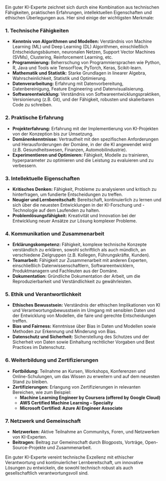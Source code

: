 Ein guter KI-Experte zeichnet sich durch eine Kombination aus technischen Fähigkeiten, praktischen Erfahrungen, intellektuellen Eigenschaften und ethischen Überlegungen aus. Hier sind einige der wichtigsten Merkmale:

### 1. **Technische Fähigkeiten**
   - **Kenntnis von Algorithmen und Modellen:** Verständnis von Machine Learning (ML) und Deep Learning (DL) Algorithmen, einschließlich Entscheidungsbäumen, neuronalen Netzen, Support Vector Machines (SVMs), Clustering, Reinforcement Learning, etc.
   - **Programmierung:** Beherrschung von Programmiersprachen wie Python, R, Java und Tools wie TensorFlow, PyTorch, Keras, Scikit-learn.
   - **Mathematik und Statistik:** Starke Grundlagen in linearer Algebra, Wahrscheinlichkeit, Statistik und Optimierung.
   - **Datenverarbeitung:** Erfahrung mit Datenvorbereitung, Datenbereinigung, Feature Engineering und Datenvisualisierung.
   - **Softwareentwicklung:** Verständnis von Softwareentwicklungspraktiken, Versionierung (z.B. Git), und der Fähigkeit, robusten und skalierbaren Code zu schreiben.

### 2. **Praktische Erfahrung**
   - **Projekterfahrung:** Erfahrung mit der Implementierung von KI-Projekten von der Konzeption bis zur Umsetzung.
   - **Domänenkenntnisse:** Vertrautheit mit den spezifischen Anforderungen und Herausforderungen der Domäne, in der die KI angewendet wird (z.B. Gesundheitswesen, Finanzen, Automobilindustrie).
   - **Experimentieren und Optimieren:** Fähigkeit, Modelle zu trainieren, hyperparameter zu optimieren und die Leistung zu evaluieren und zu verbessern.

### 3. **Intellektuelle Eigenschaften**
   - **Kritisches Denken:** Fähigkeit, Probleme zu analysieren und kritisch zu hinterfragen, um fundierte Entscheidungen zu treffen.
   - **Neugier und Lernbereitschaft:** Bereitschaft, kontinuierlich zu lernen und sich über die neuesten Entwicklungen in der KI-Forschung und -Technologie auf dem Laufenden zu halten.
   - **Problemlösungsfähigkeit:** Kreativität und Innovation bei der Entwicklung neuer Ansätze zur Lösung komplexer Probleme.

### 4. **Kommunikation und Zusammenarbeit**
   - **Erklärungskompetenz:** Fähigkeit, komplexe technische Konzepte verständlich zu erklären, sowohl schriftlich als auch mündlich, an verschiedene Zielgruppen (z.B. Kollegen, Führungskräfte, Kunden).
   - **Teamarbeit:** Fähigkeit zur Zusammenarbeit mit anderen Experten, einschließlich Datenwissenschaftlern, Softwareentwicklern, Produktmanagern und Fachleuten aus der Domäne.
   - **Dokumentation:** Gründliche Dokumentation der Arbeit, um die Reproduzierbarkeit und Verständlichkeit zu gewährleisten.

### 5. **Ethik und Verantwortlichkeit**
   - **Ethisches Bewusstsein:** Verständnis der ethischen Implikationen von KI und Verantwortungsbewusstsein im Umgang mit sensiblen Daten und der Entwicklung von Modellen, die faire und gerechte Entscheidungen treffen.
   - **Bias und Fairness:** Kenntnisse über Bias in Daten und Modellen sowie Methoden zur Erkennung und Minderung von Bias.
   - **Datenschutz und Sicherheit:** Sicherstellung des Schutzes und der Sicherheit von Daten sowie Einhaltung rechtlicher Vorgaben und Best Practices im Datenschutz.

### 6. **Weiterbildung und Zertifizierungen**
   - **Fortbildung:** Teilnahme an Kursen, Workshops, Konferenzen und Online-Schulungen, um das Wissen zu erweitern und auf dem neuesten Stand zu bleiben.
   - **Zertifizierungen:** Erlangung von Zertifizierungen in relevanten Bereichen, wie zum Beispiel:
     - **Machine Learning Engineer by Coursera (offered by Google Cloud)**
     - **AWS Certified Machine Learning – Specialty**
     - **Microsoft Certified: Azure AI Engineer Associate**

### 7. **Netzwerk und Gemeinschaft**
   - **Netzwerken:** Aktive Teilnahme an Communitys, Foren, und Netzwerken von KI-Experten.
   - **Beitragen:** Beitrag zur Gemeinschaft durch Blogposts, Vorträge, Open-Source-Projekte und Zusammenarbeit.

Ein guter KI-Experte vereint technische Exzellenz mit ethischer Verantwortung und kontinuierlicher Lernbereitschaft, um innovative Lösungen zu entwickeln, die sowohl technisch robust als auch gesellschaftlich verantwortungsvoll sind.
